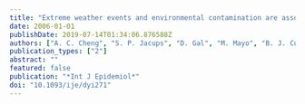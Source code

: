 ```yaml
---
title: "Extreme weather events and environmental contamination are associated with case-clusters of melioidosis in the Northern Territory of Australia"
date: 2006-01-01
publishDate: 2019-07-14T01:34:06.876588Z
authors: ["A. C. Cheng", "S. P. Jacups", "D. Gal", "M. Mayo", "B. J. Currie"]
publication_types: ["2"]
abstract: ""
featured: false
publication: "*Int J Epidemiol*"
doi: "10.1093/ije/dyi271"
---
```


